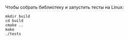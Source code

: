 Чтобы собрать библиотеку и запустить тесты на Linux:

```shell
mkdir build
cd build
cmake .. 
make 
./tests
```
